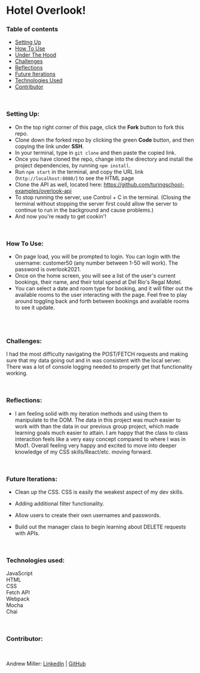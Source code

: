 # Hotel Overlook!

### Table of contents
* [Setting Up](#setup)
* [How To Use](#how)
* [Under The Hood](#under) 
* [Challenges](#challenges)
* [Reflections](#reflections)
* [Future Iterations](#future)
* [Technologies Used](#tech)
* [Contributor](#contributor)
​

<br>


### Setting Up: 
* On the top right corner of this page, click the **Fork** button to fork this repo.
* Clone down the forked repo by clicking the green **Code** button, and then copying the link under **SSH**.
* In your terminal, type in `git clone` and then paste the copied link.
* Once you have cloned the repo, change into the directory and install the project dependencies, by running `npm install`.
* Run `npm start` in the terminal, and copy the URL link (`http://localhost:8080/`) to see the HTML page 
* Clone the API as well, located here: https://github.com/turingschool-examples/overlook-api
* To stop running the server, use Control + C in the terminal. (Closing the terminal without stopping the server first could allow the server to continue to run in the background and cause problems.)
* And now you're ready to get cookin'!

<br>

### How To Use: <a name="how"></a>

* On page load, you will be prompted to login. You can login with the username: customer50 (any number between 1-50 will work).  The password is overlook2021.  
* Once on the home screen, you will see a list of the user's current bookings, their name, and their total spend at Del Rio's Regal Motel.
* You can select a date and room type for booking, and it will filter out the available rooms to the user interacting with the page.  Feel free to play around toggling back and forth between bookings and available rooms to see it update.

<br>
<br>

### Challenges: <a name="challenges"></a> <br>

I had the most difficulty navigating the POST/FETCH requests and making sure that my data going out and in was consistent with the local server.  There was a lot of console logging needed to properly get that functionality working.

<br>

### Reflections: <a name="reflections"></a> <br>

* I am feeling solid with my iteration methods and using them to manipulate to the DOM.  The data in this project was much easier to work with than the data in our previous group project, which made learning goals much easier to attain.  I am happy that the class to class interaction feels like a very easy concept compared to where I was in Mod1.  Overall feeling very happy and excited to move into deeper knowledge of my CSS skills/React/etc. moving forward.

<br>

### Future Iterations: <a name="future"></a> <br>

* Clean up the CSS.  CSS is easily the weakest aspect of my dev skills.

* Adding additional filter functionality.

* Allow users to create their own usernames and passwords.
 
* Build out the manager class to begin learning about DELETE requests with APIs.

<br>

### Technologies used:<br><a name="tech"></a>
JavaScript<br>
HTML<br>
CSS<br>
Fetch API<br>
Webpack<br>
Mocha<br>
Chai<br>

<br>

### Contributor: <a name="contributor"></a> <br>

<br> 

Andrew Miller: [LinkedIn](https://www.linkedin.com/in/andrew-miller-0393b448/) | [GitHub](https://github.com/andrewmiller45)

